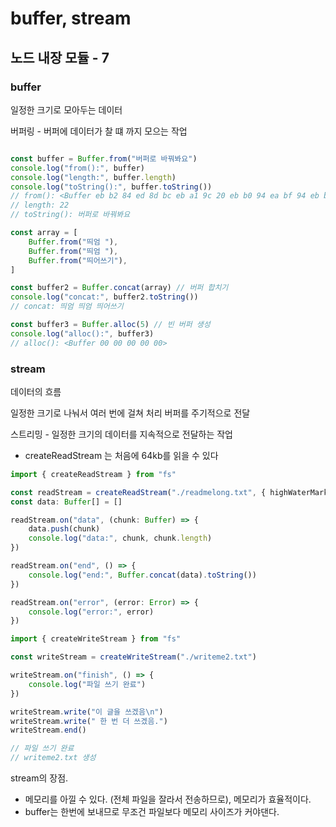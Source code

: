 # buffer, stream

## 노드 내장 모듈 - 7

### buffer

일정한 크기로 모아두는 데이터

버퍼링 - 버퍼에 데이터가 찰 떄 까지 모으는 작업

``` typescript

const buffer = Buffer.from("버퍼로 바꿔봐요")
console.log("from():", buffer)
console.log("length:", buffer.length)
console.log("toString():", buffer.toString())
// from(): <Buffer eb b2 84 ed 8d bc eb a1 9c 20 eb b0 94 ea bf 94 eb b4 90 ec 9a 94>
// length: 22
// toString(): 버퍼로 바꿔봐요

const array = [
    Buffer.from("띄엄 "),
    Buffer.from("띄엄 "),
    Buffer.from("띄어쓰기"),
]

const buffer2 = Buffer.concat(array) // 버퍼 합치기
console.log("concat:", buffer2.toString())
// concat: 띄엄 띄엄 띄어쓰기

const buffer3 = Buffer.alloc(5) // 빈 버퍼 생성
console.log("alloc():", buffer3)
// alloc(): <Buffer 00 00 00 00 00>


```

### stream

데이터의 흐름

일정한 크기로 나눠서 여러 번에 걸쳐 처리
버퍼를 주기적으로 전달

스트리밍 - 일정한 크기의 데이터를 지속적으로 전달하는 작업

- createReadStream 는 처음에 64kb를 읽을 수 있다

``` typescript
import { createReadStream } from "fs"

const readStream = createReadStream("./readmelong.txt", { highWaterMark: 16 })
const data: Buffer[] = []

readStream.on("data", (chunk: Buffer) => {
    data.push(chunk)
    console.log("data:", chunk, chunk.length)
})

readStream.on("end", () => {
    console.log("end:", Buffer.concat(data).toString())
})

readStream.on("error", (error: Error) => {
    console.log("error:", error)
})


```

``` typescript
import { createWriteStream } from "fs"

const writeStream = createWriteStream("./writeme2.txt")

writeStream.on("finish", () => {
    console.log("파일 쓰기 완료")
})

writeStream.write("이 글을 쓰겠음\n")
writeStream.write(" 한 번 더 쓰겠음.")
writeStream.end()

// 파일 쓰기 완료
// writeme2.txt 생성

```

stream의 장점.

- 메모리를 아낄 수 있다. (전체 파일을 잘라서 전송하므로), 메모리가 효율적이다.
- buffer는 한번에 보내므로 무조건 파일보다 메모리 사이즈가 커야댄다.
